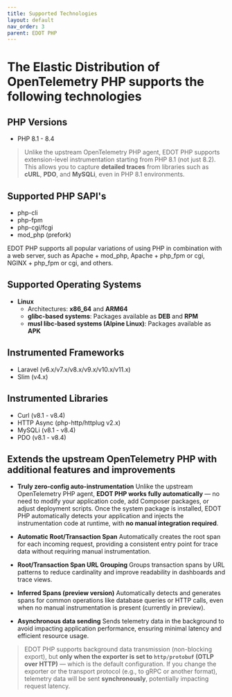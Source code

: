 ```yaml
---
title: Supported Technologies
layout: default
nav_order: 3
parent: EDOT PHP
---
```


# The Elastic Distribution of OpenTelemetry PHP supports the following technologies

## PHP Versions
- PHP 8.1 - 8.4

> Unlike the upstream OpenTelemetry PHP agent, EDOT PHP supports extension-level instrumentation starting from PHP 8.1 (not just 8.2).
> This allows you to capture **detailed traces** from libraries such as **cURL**, **PDO**, and **MySQLi**, even in PHP 8.1 environments.

## Supported PHP SAPI's
- php-cli
- php-fpm
- php-cgi/fcgi
- mod_php (prefork)

EDOT PHP supports all popular variations of using PHP in combination with a web server, such as Apache + mod_php, Apache + php_fpm or cgi, NGINX + php_fpm or cgi, and others.

## Supported Operating Systems
- **Linux**
  - Architectures: **x86_64** and **ARM64**
  - **glibc-based systems**: Packages available as **DEB** and **RPM**
  - **musl libc-based systems (Alpine Linux)**: Packages available as **APK**

## Instrumented Frameworks
- Laravel (v6.x/v7.x/v8.x/v9.x/v10.x/v11.x)
- Slim (v4.x)

## Instrumented Libraries
- Curl (v8.1 - v8.4)
- HTTP Async (php-http/httplug v2.x)
- MySQLi (v8.1 - v8.4)
- PDO (v8.1 - v8.4)

## Extends the upstream OpenTelemetry PHP with additional features and improvements
- **Truly zero-config auto-instrumentation**
  Unlike the upstream OpenTelemetry PHP agent, **EDOT PHP works fully automatically** — no need to modify your application code, add Composer packages, or adjust deployment scripts.
  Once the system package is installed, EDOT PHP automatically detects your application and injects the instrumentation code at runtime, with **no manual integration required**.

- **Automatic Root/Transaction Span**
  Automatically creates the root span for each incoming request, providing a consistent entry point for trace data without requiring manual instrumentation.

- **Root/Transaction Span URL Grouping**
  Groups transaction spans by URL patterns to reduce cardinality and improve readability in dashboards and trace views.

- **Inferred Spans (preview version)**
  Automatically detects and generates spans for common operations like database queries or HTTP calls, even when no manual instrumentation is present (currently in preview).

- **Asynchronous data sending**
  Sends telemetry data in the background to avoid impacting application performance, ensuring minimal latency and efficient resource usage.

> EDOT PHP supports background data transmission (non-blocking export), but **only when the exporter is set to `http/protobuf` (OTLP over HTTP)** — which is the default configuration.
> If you change the exporter or the transport protocol (e.g., to gRPC or another format), telemetry data will be sent **synchronously**, potentially impacting request latency.